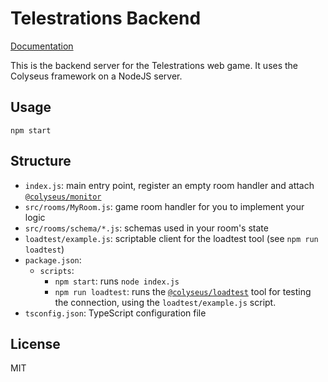 # Telestrations Backend

[Documentation](http://docs.colyseus.io/)

This is the backend server for the Telestrations web game. It uses the Colyseus framework on a NodeJS server.

## Usage

```
npm start
```

## Structure

- `index.js`: main entry point, register an empty room handler and attach [`@colyseus/monitor`](https://github.com/colyseus/colyseus-monitor)
- `src/rooms/MyRoom.js`: game room handler for you to implement your logic
- `src/rooms/schema/*.js`: schemas used in your room's state
- `loadtest/example.js`: scriptable client for the loadtest tool (see `npm run loadtest`)
- `package.json`:
    - `scripts`:
        - `npm start`: runs `node index.js`
        - `npm run loadtest`: runs the [`@colyseus/loadtest`](https://github.com/colyseus/colyseus-loadtest/) tool for testing the connection, using the `loadtest/example.js` script.
- `tsconfig.json`: TypeScript configuration file


## License

MIT
